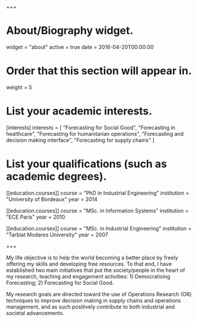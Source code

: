 +++
# About/Biography widget.
widget = "about"
active = true
date = 2016-04-20T00:00:00

# Order that this section will appear in.
weight = 5

# List your academic interests.
[interests]
  interests = [
    "Forecasting for Social Good",
    "Forecasting in healthcare",
    "Forecasting for humanitarian operations",
    "Forecasting and decision making interface",
    "Forecasting for supply chains"
  ]

# List your qualifications (such as academic degrees).
[[education.courses]]
  course = "PhD in Industrial Engineering"
  institution = "University of Bordeaux"
  year = 2014

[[education.courses]]
  course = "MSc. in Information Systems"
  institution = "ECE Paris"
  year = 2010

[[education.courses]]
  course = "MSc. in Industrial Engineering"
  institution = "Tarbiat Modares University"
  year = 2007
 
+++


My life objective is to help the world becoming a better place by freely offering my skills and developing free resources. To that end, I have established two main initiatives that put the society/people in the heart of my research, teaching and engagement activities: 1) Democratising Forecasting; 2) Forecasting for Social Good.

My research goals are directed toward the use of Operations Research (OR) techniques to improve decision making in supply chains and operations management, and as such positively contribute to both industrial and societal advancements.